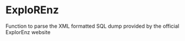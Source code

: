 # ExploREnz
Function to parse the XML formatted SQL dump provided by the official ExplorEnz website
